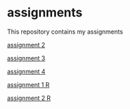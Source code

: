 # assignments
This repository contains my assignments

[assignment 2](https://github.com/anoukvv/assignments/blob/master/assignment2-checkpoint.ipynb)

[assignment 3](https://github.com/anoukvv/assignments/blob/master/assignment3-checkpoint.ipynb)

[assignment 4](https://github.com/anoukvv/assignments/blob/master/assignment4-checkpoint.ipynb)

[assignment 1 R](https://github.com/anoukvv/assignments/blob/master/Graded_assignment1(2).ipynb)

[assignment 2 R](https://github.com/anoukvv/assignments/blob/master/Graded_assignment_2.ipynb)
